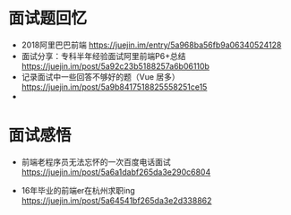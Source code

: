 # 面试题回忆

- 2018阿里巴巴前端 <https://juejin.im/entry/5a968ba56fb9a06340524128>
- 面试分享：专科半年经验面试阿里前端P6+总结 <https://juejin.im/post/5a92c23b5188257a6b06110b>
- 记录面试中一些回答不够好的题（Vue 居多）https://juejin.im/post/5a9b8417518825558251ce15
-

# 面试感悟

- 前端老程序员无法忘怀的一次百度电话面试 <https://juejin.im/post/5a6a1dabf265da3e290c6804>

- 16年毕业的前端er在杭州求职ing <https://juejin.im/post/5a64541bf265da3e2d338862>
